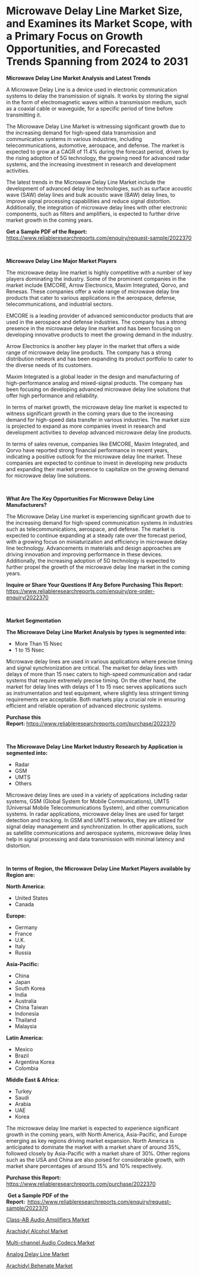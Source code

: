 <p><h1>Microwave Delay Line Market Size, and Examines its Market Scope, with a Primary Focus on Growth Opportunities, and Forecasted Trends Spanning from 2024 to 2031</h1></p><p><strong>Microwave Delay Line Market Analysis and Latest Trends</strong></p>
<p><p>A Microwave Delay Line is a device used in electronic communication systems to delay the transmission of signals. It works by storing the signal in the form of electromagnetic waves within a transmission medium, such as a coaxial cable or waveguide, for a specific period of time before transmitting it.</p><p>The Microwave Delay Line Market is witnessing significant growth due to the increasing demand for high-speed data transmission and communication systems in various industries, including telecommunications, automotive, aerospace, and defense. The market is expected to grow at a CAGR of 11.4% during the forecast period, driven by the rising adoption of 5G technology, the growing need for advanced radar systems, and the increasing investment in research and development activities.</p><p>The latest trends in the Microwave Delay Line Market include the development of advanced delay line technologies, such as surface acoustic wave (SAW) delay lines and bulk acoustic wave (BAW) delay lines, to improve signal processing capabilities and reduce signal distortion. Additionally, the integration of microwave delay lines with other electronic components, such as filters and amplifiers, is expected to further drive market growth in the coming years.</p></p>
<p><strong>Get a Sample PDF of the Report:&nbsp;</strong> <a href="https://www.reliableresearchreports.com/enquiry/request-sample/2022370">https://www.reliableresearchreports.com/enquiry/request-sample/2022370</a></p>
<p>&nbsp;</p>
<p><strong>Microwave Delay Line Major Market Players</strong></p>
<p><p>The microwave delay line market is highly competitive with a number of key players dominating the industry. Some of the prominent companies in the market include EMCORE, Arrow Electronics, Maxim Integrated, Qorvo, and Renesas. These companies offer a wide range of microwave delay line products that cater to various applications in the aerospace, defense, telecommunications, and industrial sectors.</p><p>EMCORE is a leading provider of advanced semiconductor products that are used in the aerospace and defense industries. The company has a strong presence in the microwave delay line market and has been focusing on developing innovative products to meet the growing demand in the industry.</p><p>Arrow Electronics is another key player in the market that offers a wide range of microwave delay line products. The company has a strong distribution network and has been expanding its product portfolio to cater to the diverse needs of its customers.</p><p>Maxim Integrated is a global leader in the design and manufacturing of high-performance analog and mixed-signal products. The company has been focusing on developing advanced microwave delay line solutions that offer high performance and reliability.</p><p>In terms of market growth, the microwave delay line market is expected to witness significant growth in the coming years due to the increasing demand for high-speed data transfer in various industries. The market size is projected to expand as more companies invest in research and development activities to develop advanced microwave delay line products.</p><p>In terms of sales revenue, companies like EMCORE, Maxim Integrated, and Qorvo have reported strong financial performance in recent years, indicating a positive outlook for the microwave delay line market. These companies are expected to continue to invest in developing new products and expanding their market presence to capitalize on the growing demand for microwave delay line solutions.</p></p>
<p>&nbsp;</p>
<p><strong>What Are The Key Opportunities For Microwave Delay Line Manufacturers?</strong></p>
<p><p>The Microwave Delay Line market is experiencing significant growth due to the increasing demand for high-speed communication systems in industries such as telecommunications, aerospace, and defense. The market is expected to continue expanding at a steady rate over the forecast period, with a growing focus on miniaturization and efficiency in microwave delay line technology. Advancements in materials and design approaches are driving innovation and improving performance in these devices. Additionally, the increasing adoption of 5G technology is expected to further propel the growth of the microwave delay line market in the coming years.</p></p>
<p><strong>Inquire or Share Your Questions If Any Before Purchasing This Report:</strong> <a href="https://www.reliableresearchreports.com/enquiry/pre-order-enquiry/2022370">https://www.reliableresearchreports.com/enquiry/pre-order-enquiry/2022370</a></p>
<p>&nbsp;</p>
<p><strong>Market Segmentation</strong></p>
<p><strong>The Microwave Delay Line Market Analysis by types is segmented into:</strong></p>
<p><ul><li>More Than 15 Nsec</li><li>1 to 15 Nsec</li></ul></p>
<p><p>Microwave delay lines are used in various applications where precise timing and signal synchronization are critical. The market for delay lines with delays of more than 15 nsec caters to high-speed communication and radar systems that require extremely precise timing. On the other hand, the market for delay lines with delays of 1 to 15 nsec serves applications such as instrumentation and test equipment, where slightly less stringent timing requirements are acceptable. Both markets play a crucial role in ensuring efficient and reliable operation of advanced electronic systems.</p></p>
<p><strong>Purchase this Report:&nbsp;</strong><a href="https://www.reliableresearchreports.com/purchase/2022370">https://www.reliableresearchreports.com/purchase/2022370</a></p>
<p>&nbsp;</p>
<p><strong>The Microwave Delay Line Market Industry Research by Application is segmented into:</strong></p>
<p><ul><li>Radar</li><li>GSM</li><li>UMTS</li><li>Others</li></ul></p>
<p><p>Microwave delay lines are used in a variety of applications including radar systems, GSM (Global System for Mobile Communications), UMTS (Universal Mobile Telecommunications System), and other communication systems. In radar applications, microwave delay lines are used for target detection and tracking. In GSM and UMTS networks, they are utilized for signal delay management and synchronization. In other applications, such as satellite communications and aerospace systems, microwave delay lines help in signal processing and data transmission with minimal latency and distortion.</p></p>
<p>&nbsp;</p>
<p><strong>In terms of Region, the Microwave Delay Line Market Players available by Region are:</strong></p>
<p>
    <p> <strong> North America: </strong>
        <ul>
            <li>United States</li>
            <li>Canada</li>
        </ul>
        </p> 
    <p> <strong> Europe: </strong>
        <ul>
            <li>Germany</li>
            <li>France</li>
            <li>U.K.</li>
            <li>Italy</li>
            <li>Russia</li>
        </ul>
        </p> 
    <p> <strong> Asia-Pacific: </strong>
        <ul>
            <li>China</li>
            <li>Japan</li>
            <li>South Korea</li>
            <li>India</li>
            <li>Australia</li>
            <li>China Taiwan</li>
            <li>Indonesia</li>
            <li>Thailand</li>
            <li>Malaysia</li>
        </ul>
        </p> 
    <p> <strong> Latin America: </strong>
        <ul>
            <li>Mexico</li>
            <li>Brazil</li>
            <li>Argentina Korea</li>
            <li>Colombia</li>
        </ul>
        </p> 
    <p> <strong> Middle East & Africa: </strong>
        <ul>
            <li>Turkey</li>
            <li>Saudi</li>
            <li>Arabia</li>
            <li>UAE</li>
            <li>Korea</li>
        </ul>
    </p>
    </p>
<p><p>The microwave delay line market is expected to experience significant growth in the coming years, with North America, Asia-Pacific, and Europe emerging as key regions driving market expansion. North America is anticipated to dominate the market with a market share of around 35%, followed closely by Asia-Pacific with a market share of 30%. Other regions such as the USA and China are also poised for considerable growth, with market share percentages of around 15% and 10% respectively.</p></p>
<p><strong>Purchase this Report: </strong><a href="https://www.reliableresearchreports.com/purchase/2022370">https://www.reliableresearchreports.com/purchase/2022370</a></p>
<p>&nbsp;<strong>Get a Sample PDF of the Report:&nbsp;&nbsp;</strong><a href="https://www.reliableresearchreports.com/enquiry/request-sample/2022370">https://www.reliableresearchreports.com/enquiry/request-sample/2022370</a></p>
<p><strong></strong></p>
<p><p><a href="https://view.publitas.com/reportprime-1/insights-into-class-ab-audio-amplifiers-market-size-analysing-market-share-trends-and-growth-from-2024-to-2031/">Class-AB Audio Amplifiers Market</a></p><p><a href="https://invited-way-688.notion.site/Arachidyl-Alcohol-Market-Analysis-Examines-its-Scope-on-Growth-Opportunities-and-Forecasted-Trends--0de88be639f546b3aaf5ecad94882ca3">Arachidyl Alcohol Market</a></p><p><a href="https://view.publitas.com/reportprime-1/multi-channel-audio-codecs-market-size-growth-and-forecast-from-2024-2031/">Multi-channel Audio Codecs Market</a></p><p><a href="https://github.com/edytherolanlouisejk1miz0wig/Market-Research-Report-List-1/blob/main/analog-delay-line-market.md">Analog Delay Line Market</a></p><p><a href="https://butternut-bug-553.notion.site/Arachidyl-Behenate-Market-Research-Report-Provides-Critical-Insights-that-can-help-Shape-Business-De-6d9a50ebbfd241ba89c311507339322d">Arachidyl Behenate Market</a></p></p>